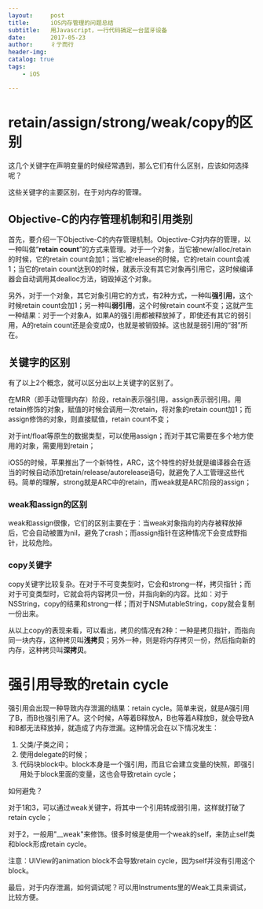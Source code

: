 ```yaml
---
layout:     post
title:      iOS内存管理的问题总结
subtitle:   用Javascript，一行代码搞定一台蓝牙设备
date:       2017-05-23
author:     彳亍而行
header-img: 
catalog: true
tags:
    - iOS

---
```


# retain/assign/strong/weak/copy的区别

这几个关键字在声明变量的时候经常遇到，那么它们有什么区别，应该如何选择呢？

这些关键字的主要区别，在于对内存的管理。

## Objective-C的内存管理机制和引用类别

首先，要介绍一下Objective-C的内存管理机制。Objective-C对内存的管理，以一种叫做“**retain count**”的方式来管理。对于一个对象，当它被new/alloc/retain的时候，它的retain count会加1；当它被release的时候，它的retain count会减1；当它的retain count达到0的时候，就表示没有其它对象再引用它，这时候编译器会自动调用其dealloc方法，销毁掉这个对象。

另外，对于一个对象，其它对象引用它的方式，有2种方式，一种叫**强引用**，这个时候retain count会加1；另一种叫**弱引用**，这个时候retain count不变；这就产生一种结果：对于一个对象A，如果A的强引用都被释放掉了，即使还有其它的弱引用，A的retain count还是会变成0，也就是被销毁掉。这也就是弱引用的“弱”所在。

## 关键字的区别

有了以上2个概念，就可以区分出以上关键字的区别了。

在MRR（即手动管理内存）阶段，retain表示强引用，assign表示弱引用。用retain修饰的对象，赋值的时候会调用一次retain，将对象的retain count加1；而assign修饰的对象，则直接赋值，retain count不变；

对于int/float等原生的数据类型，可以使用assign；而对于其它需要在多个地方使用的对象，需要用到retain；

iOS5的时候，苹果推出了一个新特性，ARC，这个特性的好处就是编译器会在适当的时候自动添加retain/release/autorelease语句，就避免了人工管理这些代码。简单的理解，strong就是ARC中的retain，而weak就是ARC阶段的assign；

### weak和assign的区别

weak和assign很像，它们的区别主要在于：当weak对象指向的内存被释放掉后，它会自动被置为nil，避免了crash；而assign指针在这种情况下会变成野指针，比较危险。

### copy关键字

copy关键字比较复杂。在对于不可变类型时，它会和strong一样，拷贝指针；而对于可变类型时，它就会将内容拷贝一份，并指向新的内容。比如：对于NSString，copy的结果和strong一样；而对于NSMutableString，copy就会复制一份出来。

从以上copy的表现来看，可以看出，拷贝的情况有2种：一种是拷贝指针，而指向同一块内存，这种拷贝叫**浅拷贝**；另外一种，则是将内存拷贝一份，然后指向新的内存，这种拷贝叫**深拷贝**。

# 强引用导致的retain cycle

强引用会出现一种导致内存泄漏的结果：retain cycle。简单来说，就是A强引用了B，而B也强引用了A。这个时候，A等着B释放A，B也等着A释放B，就会导致A和B都无法释放掉，就造成了内存泄漏。这种情况会在以下情况发生：

1. 父类/子类之间；
2. 使用delegate的时候；
3. 代码块block中。block本身是一个强引用，而且它会建立变量的快照，即强引用处于block里面的变量，这也会导致retain cycle；

如何避免？

对于1和3，可以通过weak关键字，将其中一个引用转成弱引用，这样就打破了retain cycle；

对于2，一般用"__weak"来修饰。很多时候是使用一个weak的self，来防止self类和block形成retain cycle。

注意：UIView的animation block不会导致retain cycle，因为self并没有引用这个block。



最后，对于内存泄漏，如何调试呢？可以用Instruments里的Weak工具来调试，比较方便。